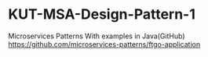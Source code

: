 # KUT-MSA-Design-Pattern-1

Microservices Patterns With examples in Java(GitHub)
https://github.com/microservices-patterns/ftgo-application
